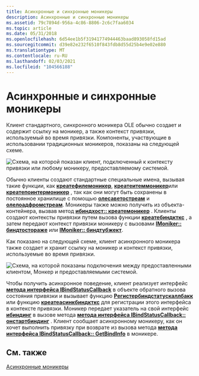 ```yaml
---
title: Асинхронные и синхронные моникеры
description: Асинхронные и синхронные моникеры
ms.assetid: 79c7894d-956a-4c86-8806-2c6c7faa6034
ms.topic: article
ms.date: 05/31/2018
ms.openlocfilehash: 6d54ee1b5f31941774944463baad893058fd15ad
ms.sourcegitcommit: d39e82e232f6510f843fdb8d55d25b4e9e02e880
ms.translationtype: MT
ms.contentlocale: ru-RU
ms.lasthandoff: 02/03/2021
ms.locfileid: "104566188"
---
```

# <a name="asynchronous-and-synchronous-monikers"></a>Асинхронные и синхронные моникеры

Клиент стандартного, синхронного моникера OLE обычно создает и содержит ссылку на моникер, а также контекст привязки, используемый во время привязки. Компоненты, участвующие в использовании традиционных моникеров, показаны на следующей схеме.

![Схема, на которой показан клиент, подключенный к контексту привязки или любому моникеру, предоставляемому системой.](images/1b29d6fe-f6e7-4eec-91e7-5043c09ca4dc.png)

Обычно клиенты создают стандартные специальные имена, вызывая такие функции, как [**креатефилемоникер**](/windows/desktop/api/Objbase/nf-objbase-createfilemoniker), [**креатеитеммоникер**](/windows/desktop/api/Objbase/nf-objbase-createitemmoniker)или [**креатепоинтермоникер**](/windows/desktop/api/Objbase/nf-objbase-createpointermoniker) , так как они могут быть сохранены в постоянное хранилище с помощью [**олесаветостреам**](/windows/desktop/api/ole/nf-ole-olesavetostream) и [**олелоадфромстреам**](/windows/desktop/api/ole/nf-ole-oleloadfromstream). Моникеры также можно получить из объекта-контейнера, вызвав метод [**ибиндхост:: креатемоникер**](/previous-versions/windows/internet-explorer/ie-developer/platform-apis/ms775075(v=vs.85)) . Клиенты создают контексты привязки путем вызова функции [**креатебиндкткс**](/windows/desktop/api/Objbase/nf-objbase-createbindctx) , а затем передают контекст привязки моникеру с вызовами [**IMoniker:: биндтостораже**](/windows/desktop/api/ObjIdl/nf-objidl-imoniker-bindtostorage) или [**IMoniker:: биндтубжект**](/windows/desktop/api/ObjIdl/nf-objidl-imoniker-bindtoobject).

Как показано на следующей схеме, клиент асинхронного моникера также создает и хранит ссылку на моникер и контекст привязки, используемые во время привязки.

![Схема, на которой показаны подключения между предоставленными клиентом, Монкер и предоставляемыми системой.](images/86872be9-bcbb-4ce8-b69a-38ae5bd7ba41.png)

Чтобы получить асинхронное поведение, клиент реализует интерфейс [**метода интерфейса IBindStatusCallback**](/previous-versions/windows/internet-explorer/ie-developer/platform-apis/ms775060(v=vs.85)) в объекте обратного вызова состояния привязки и вызывает функцию [**Регистербиндстатускаллбакк**](/previous-versions/windows/internet-explorer/ie-developer/platform-apis/ms775115(v=vs.85)) или функцию [**креатеасинкбиндкткс**](/windows/desktop/api/Urlmon/nf-urlmon-createasyncbindctx) для регистрации этого интерфейса в контексте привязки. Моникер передает указатель на свой интерфейс [**ибиндинг**](/previous-versions/windows/internet-explorer/ie-developer/platform-apis/ms775071(v=vs.85)) в вызове метода [**метода интерфейса IBindStatusCallback:: онстартбиндинг**](/previous-versions/windows/internet-explorer/ie-developer/platform-apis/ms775065(v=vs.85)) . Клиент сообщает асинхронному моникеру, как он хочет выполнить привязку при возврате из вызова метода [**метода интерфейса IBindStatusCallback:: GetBindInfo**](/previous-versions/windows/internet-explorer/ie-developer/platform-apis/ms775058(v=vs.85)) в моникере.

## <a name="related-topics"></a>См. также

<dl> <dt>

[Асинхронные моникеры](asynchronous-monikers.md)
</dt> </dl>

 

 